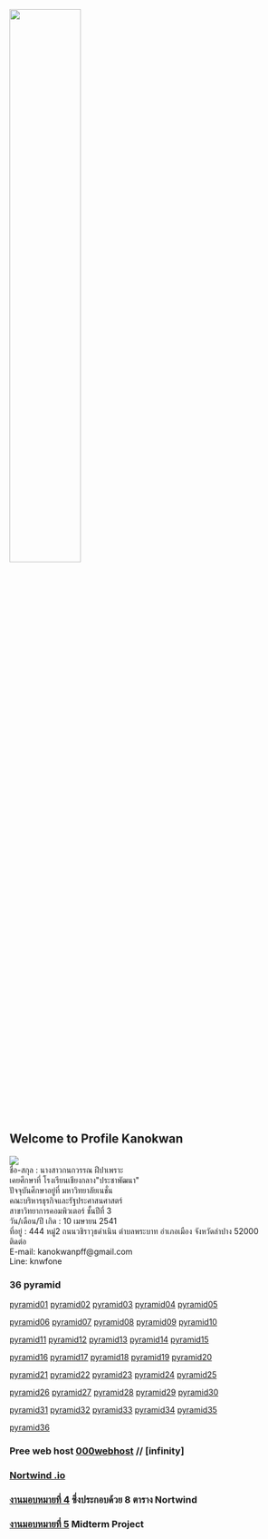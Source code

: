 <html>
<meta name="viewport" content="width=device-width, initial-scale=1">
<link rel="stylesheet" href="https://www.w3schools.com/w3css/4/w3.css">
<body>
    <div class="w3-container">
        <br /> <br /> <br /> 
  <img src="fon.png" class="w3-round-xxlarge" w3-center style="width:50%">
</div>
</body>
</html>


## Welcome to Profile Kanokwan
<img src="fon.png">
<br>ชื่อ-สกุล : นางสาวกนกวรรณ ฝีปาเพราะ
<br>เคยศึกษาที่ โรงเรียนเชียงกลาง"ประชาพัฒนา"
<br>ปัจจุบันศึกษาอยู่ที่ มหาวิทยาลัยเนชั่น
<br>คณะบริหารธุรกิจและรัฐประศาสนศาสตร์
<br>สาขาวิทยาการคอมพิวเตอร์ ชั้นปีที่ 3
<br>วัน/เดือน/ปี เกิด : 10 เมษายน 2541
<br>ที่อยู่ : 444 หมู่2 ถนนวชิราวุธดำเนิน ตำบลพระบาท อำเภอเมือง จังหวัดลำปาง 52000
<br>ติดต่อ
<br>E-mail: kanokwanpff@gmail.com
<br>Line: knwfone

### 36 pyramid
<a href="https://github.com/kanokwanfpp/wedPyramidPHP/blob/master/fon_01.php" class="button">pyramid01</a>
<a href="https://github.com/kanokwanfpp/wedPyramidPHP/blob/master/fon_02.php" class="button">pyramid02</a>
<a href="https://github.com/kanokwanfpp/wedPyramidPHP/blob/master/fon_03.php" class="button">pyramid03</a>
<a href="https://github.com/kanokwanfpp/wedPyramidPHP/blob/master/fon_04.php" class="button">pyramid04</a>
<a href="https://github.com/kanokwanfpp/wedPyramidPHP/blob/master/fon_05.php" class="button">pyramid05</a>

<a href="https://github.com/kanokwanfpp/wedPyramidPHP/blob/master/fon_06.php" class="button">pyramid06</a>
<a href="https://github.com/kanokwanfpp/wedPyramidPHP/blob/master/fon_07.php" class="button">pyramid07</a>
<a href="https://github.com/kanokwanfpp/wedPyramidPHP/blob/master/fon_08.php" class="button">pyramid08</a>
<a href="https://github.com/kanokwanfpp/wedPyramidPHP/blob/master/fon_09.php" class="button">pyramid09</a>
<a href="https://github.com/kanokwanfpp/wedPyramidPHP/blob/master/fon_10.php" class="button">pyramid10</a>

<a href="https://github.com/kanokwanfpp/wedPyramidPHP/blob/master/fon_11.php" class="button">pyramid11</a>
<a href="https://github.com/kanokwanfpp/wedPyramidPHP/blob/master/fon_12.php" class="button">pyramid12</a>
<a href="https://github.com/kanokwanfpp/wedPyramidPHP/blob/master/fon_13.php" class="button">pyramid13</a>
<a href="https://github.com/kanokwanfpp/wedPyramidPHP/blob/master/fon_14.php" class="button">pyramid14</a>
<a href="https://github.com/kanokwanfpp/wedPyramidPHP/blob/master/fon_15.php" class="button">pyramid15</a>

<a href="https://github.com/kanokwanfpp/wedPyramidPHP/blob/master/fon_16.php" class="button">pyramid16</a>
<a href="https://github.com/kanokwanfpp/wedPyramidPHP/blob/master/fon_17.php" class="button">pyramid17</a>
<a href="https://github.com/kanokwanfpp/wedPyramidPHP/blob/master/fon_18.php" class="button">pyramid18</a>
<a href="https://github.com/kanokwanfpp/wedPyramidPHP/blob/master/fon_19.php" class="button">pyramid19</a>
<a href="https://github.com/kanokwanfpp/wedPyramidPHP/blob/master/fon_20.php" class="button">pyramid20</a>

<a href="https://github.com/kanokwanfpp/wedPyramidPHP/blob/master/fon_21.php" class="button">pyramid21</a>
<a href="https://github.com/kanokwanfpp/wedPyramidPHP/blob/master/fon_22.php" class="button">pyramid22</a>
<a href="https://github.com/kanokwanfpp/wedPyramidPHP/blob/master/fon_23.php" class="button">pyramid23</a>
<a href="https://github.com/kanokwanfpp/wedPyramidPHP/blob/master/fon_24.php" class="button">pyramid24</a>
<a href="https://github.com/kanokwanfpp/wedPyramidPHP/blob/master/fon_25.php" class="button">pyramid25</a>

<a href="https://github.com/kanokwanfpp/wedPyramidPHP/blob/master/fon_26.php" class="button">pyramid26</a>
<a href="https://github.com/kanokwanfpp/wedPyramidPHP/blob/master/fon_27.php" class="button">pyramid27</a>
<a href="https://github.com/kanokwanfpp/wedPyramidPHP/blob/master/fon_28.php" class="button">pyramid28</a>
<a href="https://github.com/kanokwanfpp/wedPyramidPHP/blob/master/fon_29.php" class="button">pyramid29</a>
<a href="https://github.com/kanokwanfpp/wedPyramidPHP/blob/master/fon_30.php" class="button">pyramid30</a>

<a href="https://github.com/kanokwanfpp/wedPyramidPHP/blob/master/fon_31.php" class="button">pyramid31</a>
<a href="https://github.com/kanokwanfpp/wedPyramidPHP/blob/master/fon_32.php" class="button">pyramid32</a>
<a href="https://github.com/kanokwanfpp/wedPyramidPHP/blob/master/fon_33.php" class="button">pyramid33</a>
<a href="https://github.com/kanokwanfpp/wedPyramidPHP/blob/master/fon_34.php" class="button">pyramid34</a>
<a href="https://github.com/kanokwanfpp/wedPyramidPHP/blob/master/fon_35.php" class="button">pyramid35</a>

<a href="https://github.com/kanokwanfpp/wedPyramidPHP/blob/master/fon_36.php" class="button">pyramid36</a>


### Pree web host [000webhost](https://fon123.000webhostapp.com/fon_01.php) // [infinity]


### [Nortwind .io](https://github.com/kanokwanfpp/Nothwind) 


### [งานมอบหมายที่ 4](https://github.com/kanokwanfpp/Nothwind/blob/master/northwind.sql) ซึ่งประกอบด้วย 8 ตาราง Nortwind


### [งานมอบหมายที่ 5](https://github.com/kanokwanfpp/Midterm-project/blob/master/สิ่งที่ทำสำเร็จ.pdf) Midterm Project 

